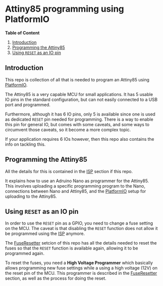 # Attiny85 programming using PlatformIO

**Table of Content**

1. [Introduction](#introduction)
2. [Programming the Attiny85](#programming-the-attiny85)
3. [Using `RESET` as an IO pin](#using-reset-as-an-io-pin)

## Introduction

This repo is collection of all that is needed to program an Attiny85 using
[PlatformIO].

The Attiny85 is a very capable MCU for small applications. It has 5 usable IO
pins in the standard configuration, but can not easily connected to a USB port
and programmed.

Furthermore, although it has 6 IO pins, only 5 is available since one is used
as dedicated `RESET` pin needed for programming. There is a way to enable this
pin for general IO, but comes with some caveats, and some ways to circumvent
those caveats, so it become a more complex topic.

If your application requires 6 IOs however, then this repo also contains the
info on tackling this.

## Programming the Attiny85

All the details for this is contained in the [ISP] section if this repo.

It explains how to use an Adruino Nano as programmer for the Attiny85. This
involves uploading a specific programming program to the Nano, connections
between Nano and Attiny85, and the [PlatformIO] setup for uploading to the
Attiny85.

## Using `RESET` as an IO pin

In order to use the `RESET` pin as a GPIO, you need to change a fuse setting on
the MCU. The caveat is that disabling the `RESET` function does not allow it be
programmed using the [ISP] anymore.

The [FuseResetter] setcion of this repo has all the details needed to reset the
fuses so that the `RESET` function is available again, allowing it to be
programmed again.

To reset the fuses, you need a **High Voltage Programmer** which basically
allows programming new fuse settings while a using a high voltage (12V) on the
reset pin of the MCU. This programmer is described in the [FuseResetter]
section, as well as the process for doing the reset.


<!-- Links -->
[PlatformIO]: https://platformio.org/
[ISP]: ./ISP/
[FuseResetter]: ./FuseResetter/
